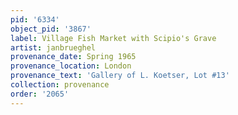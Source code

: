```yaml
---
pid: '6334'
object_pid: '3867'
label: Village Fish Market with Scipio's Grave
artist: janbrueghel
provenance_date: Spring 1965
provenance_location: London
provenance_text: 'Gallery of L. Koetser, Lot #13'
collection: provenance
order: '2065'
---
```

